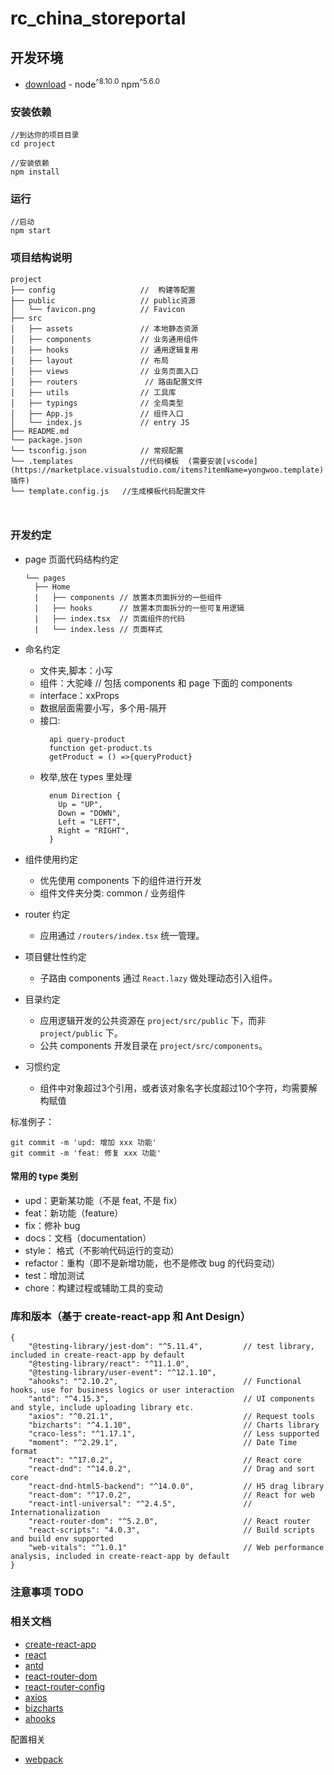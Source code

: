 # rc_china_storeportal

## 开发环境

- [download](https://nodejs.org/en/download/) - node<sup>^8.10.0</sup> npm<sup>^5.6.0</sup>

### 安装依赖

```shell
//到达你的项目目录
cd project

//安装依赖
npm install

```

### 运行

```shell
//启动
npm start

```

### 项目结构说明

```
project
├── config                   //  构建等配置
├── public                   // public资源
│   └── favicon.png          // Favicon
├── src
│   ├── assets               // 本地静态资源
│   ├── components           // 业务通用组件
│   ├── hooks                // 通用逻辑复用
│   ├── layout               // 布局
│   ├── views                // 业务页面入口
│   ├── routers               // 路由配置文件
│   ├── utils                // 工具库
│   ├── typings              // 全局类型
│   ├── App.js               // 组件入口
│   └── index.js             // entry JS
├── README.md
└── package.json
└── tsconfig.json            // 常规配置
└── .templates               //代码模板  (需要安装[vscode](https://marketplace.visualstudio.com/items?itemName=yongwoo.template)插件)
└── template.config.js   //生成模板代码配置文件



```

### 开发约定

- page 页面代码结构约定

  ```
  └── pages
    ├── Home
    |   ├── components // 放置本页面拆分的一些组件
    |   ├── hooks      // 放置本页面拆分的一些可复用逻辑
    |   ├── index.tsx  // 页面组件的代码
    |   └── index.less // 页面样式

  ```

- 命名约定
  - 文件夹,脚本：小写
  - 组件：大驼峰 // 包括 components 和 page 下面的 components
  - interface：xxProps
  - 数据层面需要小写，多个用-隔开
  - 接口:
    ```
      api query-product
      function get-product.ts
      getProduct = () =>{queryProduct}
    ```
  - 枚举,放在 types 里处理
    ```
      enum Direction {
        Up = "UP",
        Down = "DOWN",
        Left = "LEFT",
        Right = "RIGHT",
      }
    ```
- 组件使用约定

  - 优先使用 components 下的组件进行开发
  - 组件文件夹分类: common / 业务组件

- router 约定

  - 应用通过 `/routers/index.tsx` 统一管理。

- 项目健壮性约定

  - 子路由 components 通过 `React.lazy` 做处理动态引入组件。

- 目录约定

  - 应用逻辑开发的公共资源在 `project/src/public` 下，而非 `project/public` 下。
  - 公共 components 开发目录在 `project/src/components`。


- 习惯约定

  - 组件中对象超过3个引用，或者该对象名字长度超过10个字符，均需要解构赋值
  


标准例子：

```
git commit -m 'upd: 增加 xxx 功能'
git commit -m 'feat: 修复 xxx 功能'
```

#### 常用的 type 类别

- upd：更新某功能（不是 feat, 不是 fix）
- feat：新功能（feature）
- fix：修补 bug
- docs：文档（documentation）
- style： 格式（不影响代码运行的变动）
- refactor：重构（即不是新增功能，也不是修改 bug 的代码变动）
- test：增加测试
- chore：构建过程或辅助工具的变动

### 库和版本（基于 create-react-app 和 Ant Design）

```
{
    "@testing-library/jest-dom": "^5.11.4",         // test library, included in create-react-app by default
    "@testing-library/react": "^11.1.0",
    "@testing-library/user-event": "^12.1.10",
    "ahooks": "^2.10.2",                            // Functional hooks, use for business logics or user interaction
    "antd": "^4.15.3",                              // UI components and style, include uploading library etc.
    "axios": "^0.21.1",                             // Request tools
    "bizcharts": "^4.1.10",                         // Charts library
    "craco-less": "^1.17.1",                        // Less supported
    "moment": "^2.29.1",                            // Date Time format
    "react": "^17.0.2",                             // React core
    "react-dnd": "^14.0.2",                         // Drag and sort core
    "react-dnd-html5-backend": "^14.0.0",           // H5 drag library
    "react-dom": "^17.0.2",                         // React for web
    "react-intl-universal": "^2.4.5",               // Internationalization
    "react-router-dom": "^5.2.0",                   // React router
    "react-scripts": "4.0.3",                       // Build scripts and build env supported
    "web-vitals": "^1.0.1"                          // Web performance analysis, included in create-react-app by default
}
```

### 注意事项 TODO

### 相关文档

- [create-react-app](https://github.com/facebook/create-react-app)
- [react](https://reactjs.org/)
- [antd](https://ant.design/index-cn)
- [react-router-dom](https://www.npmjs.com/package/react-router-dom)
- [react-router-config](https://www.npmjs.com/package/react-router-config)
- [axios](https://www.npmjs.com/package/axios)
- [bizcharts](https://bizcharts.net/product/BizCharts4/category/61/page/98)
- [ahooks](https://ahooks.js.org/zh-CN/)

配置相关

- [webpack](https://www.webpackjs.com/)
